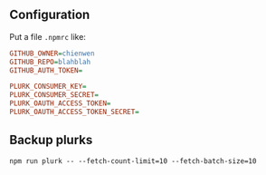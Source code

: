## Configuration

Put a file `.npmrc` like:

```ini
GITHUB_OWNER=chienwen
GITHUB_REPO=blahblah
GITHUB_AUTH_TOKEN=

PLURK_CONSUMER_KEY=
PLURK_CONSUMER_SECRET=
PLURK_OAUTH_ACCESS_TOKEN=
PLURK_OAUTH_ACCESS_TOKEN_SECRET=
```

## Backup plurks

```
npm run plurk -- --fetch-count-limit=10 --fetch-batch-size=10
```



